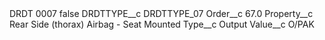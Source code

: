<?xml version="1.0" encoding="UTF-8"?>
<CustomMetadata xmlns="http://soap.sforce.com/2006/04/metadata" xmlns:xsi="http://www.w3.org/2001/XMLSchema-instance" xmlns:xsd="http://www.w3.org/2001/XMLSchema">
    <label>DRDT 0007</label>
    <protected>false</protected>
    <values>
        <field>DRDTTYPE__c</field>
        <value xsi:type="xsd:string">DRDTTYPE_07</value>
    </values>
    <values>
        <field>Order__c</field>
        <value xsi:type="xsd:double">67.0</value>
    </values>
    <values>
        <field>Property__c</field>
        <value xsi:type="xsd:string">Rear Side (thorax) Airbag - Seat Mounted</value>
    </values>
    <values>
        <field>Type__c</field>
        <value xsi:type="xsd:string">Output</value>
    </values>
    <values>
        <field>Value__c</field>
        <value xsi:type="xsd:string">O/PAK</value>
    </values>
</CustomMetadata>
